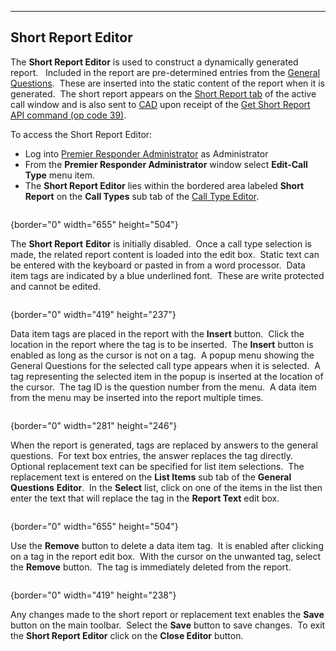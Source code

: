   -------------------------
  **Short Report Editor**
  -------------------------

The **Short Report Editor** is used to construct a dynamically generated
report.   Included in the report are pre-determined entries from the
[General Questions](General%20Questions.htm).  These are inserted into
the static content of the report when it is generated.  The short report
appears on the [Short Report tab](Short%20Report.htm) of the active call
window and is also sent to [CAD](911Adviser%20Acronyms.htm) upon receipt
of the [Get Short Report API command (op code
39)](APCO%20911Adviser%20API.htm).

To access the Short Report Editor:

-   Log into [Premier Responder
    Administrator](911Adviser%20Administrator.htm) as Administrator
-   From the **Premier Responder Administrator** window select
    **Edit-Call Type** menu item.
-   The **Short Report Editor** lies within the bordered area labeled
    **Short Report** on the **Call Types** sub tab of the [Call Type
    Editor](Available%20Call%20Types%20Editor.htm).

<figure><img src=".gitbook/assets/Short%20Report%20Editor_files/image001.png" alt=""><figcaption></figcaption></figure>{border="0" width="655"
height="504"}

The **Short Report** **Editor** is initially disabled.  Once a call type
selection is made, the related report content is loaded into the edit
box.  Static text can be entered with the keyboard or pasted in from a
word processor.  Data item tags are indicated by a blue underlined
font.  These are write protected and cannot be edited.

<figure><img src=".gitbook/assets/Short%20Report%20Editor_files/image002.png" alt=""><figcaption></figcaption></figure>{border="0" width="419"
height="237"}

Data item tags are placed in the report with the **Insert** button. 
Click the location in the report where the tag is to be inserted.  The
**Insert** button is enabled as long as the cursor is not on a tag.  A
popup menu showing the General Questions for the selected call type
appears when it is selected.  A tag representing the selected item in
the popup is inserted at the location of the cursor.  The tag ID is the
question number from the menu.  A data item from the menu may be
inserted into the report multiple times.

<figure><img src=".gitbook/assets/Short%20Report%20Editor_files/image003.png" alt=""><figcaption></figcaption></figure>{border="0" width="281"
height="246"}

When the report is generated, tags are replaced by answers to the
general questions.  For text box entries, the answer replaces the tag
directly.  Optional replacement text can be specified for list item
selections.  The replacement text is entered on the **List Items** sub
tab of the **General Questions** **Editor**.  In the **Select** list,
click on one of the items in the list then enter the text that will
replace the tag in the **Report Text** edit box.

<figure><img src=".gitbook/assets/Short%20Report%20Editor_files/image004.png" alt=""><figcaption></figcaption></figure>{border="0" width="655"
height="504"}

Use the **Remove** button to delete a data item tag.  It is enabled
after clicking on a tag in the report edit box.  With the cursor on the
unwanted tag, select the **Remove** button.  The tag is immediately
deleted from the report.

<figure><img src=".gitbook/assets/Short%20Report%20Editor_files/image005.png" alt=""><figcaption></figcaption></figure>{border="0" width="419"
height="238"}

Any changes made to the short report or replacement text enables the
**Save** button on the main toolbar.  Select the **Save** button to save
changes.  To exit the **Short Report Editor** click on the **Close
Editor** button.
